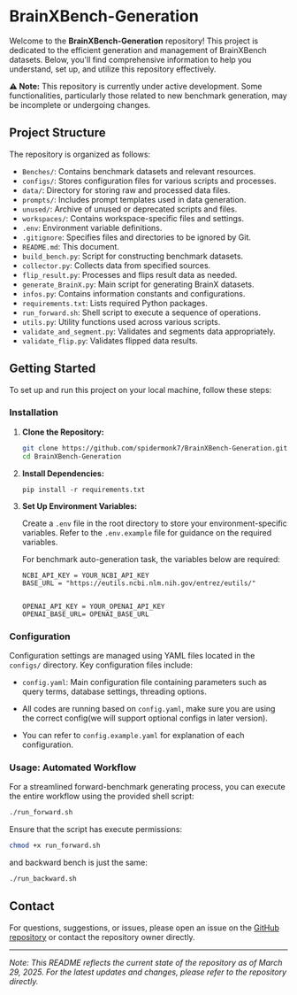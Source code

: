 # BrainXBench-Generation

Welcome to the **BrainXBench-Generation** repository! This project is dedicated to the efficient generation and management of BrainXBench datasets. Below, you'll find comprehensive information to help you understand, set up, and utilize this repository effectively.

**⚠️ Note:** This repository is currently under active development. Some functionalities, particularly those related to new benchmark generation, may be incomplete or undergoing changes.

## Project Structure

The repository is organized as follows:

- `Benches/`: Contains benchmark datasets and relevant resources.
- `configs/`: Stores configuration files for various scripts and processes.
- `data/`: Directory for storing raw and processed data files.
- `prompts/`: Includes prompt templates used in data generation.
- `unused/`: Archive of unused or deprecated scripts and files.
- `workspaces/`: Contains workspace-specific files and settings.
- `.env`: Environment variable definitions.
- `.gitignore`: Specifies files and directories to be ignored by Git.
- `README.md`: This document.
- `build_bench.py`: Script for constructing benchmark datasets.
- `collector.py`: Collects data from specified sources.
- `flip_result.py`: Processes and flips result data as needed.
- `generate_BrainX.py`: Main script for generating BrainX datasets.
- `infos.py`: Contains information constants and configurations.
- `requirements.txt`: Lists required Python packages.
- `run_forward.sh`: Shell script to execute a sequence of operations.
- `utils.py`: Utility functions used across various scripts.
- `validate_and_segment.py`: Validates and segments data appropriately.
- `validate_flip.py`: Validates flipped data results.

## Getting Started

To set up and run this project on your local machine, follow these steps:

### Installation

1. **Clone the Repository:**

   ```bash
   git clone https://github.com/spidermonk7/BrainXBench-Generation.git
   cd BrainXBench-Generation
   ```

2. **Install Dependencies:**
    ```
   pip install -r requirements.txt
   ```

3. **Set Up Environment Variables:**

   Create a `.env` file in the root directory to store your environment-specific variables. Refer to the `.env.example` file for guidance on the required variables.

    For benchmark auto-generation task, the variables below are required:
    ```
    NCBI_API_KEY = YOUR_NCBI_API_KEY
    BASE_URL = "https://eutils.ncbi.nlm.nih.gov/entrez/eutils/"


    OPENAI_API_KEY = YOUR_OPENAI_API_KEY
    OPENAI_BASE_URL= OPENAI_BASE_URL
    ```

### Configuration

Configuration settings are managed using YAML files located in the `configs/` directory. Key configuration files include:

- `config.yaml`: Main configuration file containing parameters such as query terms, database settings, threading options.

- All codes are running based on `config.yaml`, make sure you are using the correct config(we will support optional configs in later version).

- You can refer to `config.example.yaml` for explanation of each configuration.

### Usage: **Automated Workflow**

   For a streamlined forward-benchmark generating process, you can execute the entire workflow using the provided shell script:

   ```bash
   ./run_forward.sh
   ```

   Ensure that the script has execute permissions:

   ```bash
   chmod +x run_forward.sh
   ```
   and backward bench is just the same:
   
   ```bash
   ./run_backward.sh
   ```

## Contact

For questions, suggestions, or issues, please open an issue on the [GitHub repository](https://github.com/spidermonk7/BrainXBench-Generation/issues) or contact the repository owner directly.

---

*Note: This README reflects the current state of the repository as of March 29, 2025. For the latest updates and changes, please refer to the repository directly.* 